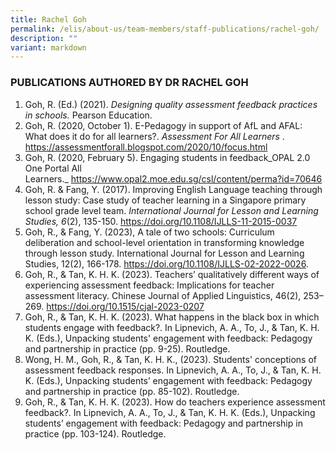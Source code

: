 ```yaml
---
title: Rachel Goh
permalink: /elis/about-us/team-members/staff-publications/rachel-goh/
description: ""
variant: markdown
---
```

### PUBLICATIONS AUTHORED BY DR RACHEL GOH

1.  Goh, R. (Ed.) (2021). _Designing quality assessment feedback practices in schools._ Pearson Education.
2.  Goh, R. (2020, October 1). E-Pedagogy in support of AfL and AFAL: What does it do for all learners?. _Assessment For All Learners_ . https://assessmentforall.blogspot.com/2020/10/focus.html
3.  Goh, R. (2020, February 5). Engaging students in feedback_OPAL 2.0 One Portal All Learners._ https://www.opal2.moe.edu.sg/csl/content/perma?id=70646
4.  Goh, R. & Fang, Y. (2017). Improving English Language teaching through lesson study: Case study of teacher learning in a Singapore primary school grade level team. _International Journal for Lesson and Learning Studies, 6_(2), 135-150. https://doi.org/10.1108/IJLLS-11-2015-0037
5.  Goh, R., & Fang, Y. (2023), A tale of two schools: Curriculum deliberation and school-level orientation in transforming knowledge through lesson study. International Journal for Lesson and Learning Studies, 12(2), 166-178. https://doi.org/10.1108/IJLLS-02-2022-0026.
6.  Goh, R., & Tan, K. H. K. (2023). Teachers’ qualitatively different ways of experiencing assessment feedback: Implications for teacher assessment literacy. Chinese Journal of Applied Linguistics, 46(2), 253–269.  https://doi.org/10.1515/cjal-2023-0207
7.  Goh, R., & Tan, K. H. K. (2023). What happens in the black box in which students engage with feedback?. In Lipnevich, A. A., To, J., & Tan, K. H. K. (Eds.), Unpacking students' engagement with feedback: Pedagogy and partnership in practice (pp. 9-25). Routledge.
8.  Wong, H. M., Goh, R., & Tan, K. H. K., (2023). Students' conceptions of assessment feedback responses. In Lipnevich, A. A., To, J., & Tan, K. H. K. (Eds.), Unpacking students’ engagement with feedback: Pedagogy and partnership in practice (pp. 85-102). Routledge.
9.  Goh, R., & Tan, K. H. K. (2023). How do teachers experience assessment feedback?. In Lipnevich, A. A., To, J., & Tan, K. H. K. (Eds.), Unpacking students’ engagement with feedback: Pedagogy and partnership in practice (pp. 103-124). Routledge.